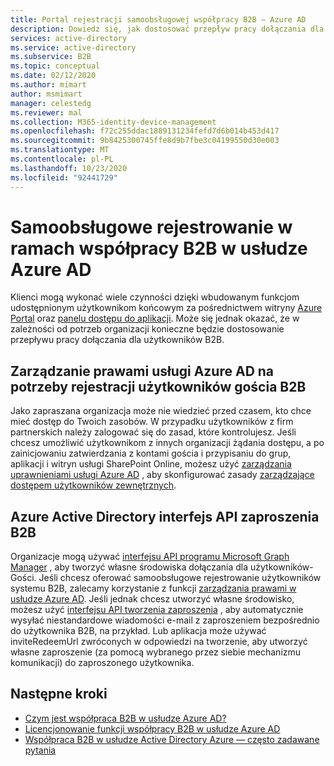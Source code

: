 ```yaml
---
title: Portal rejestracji samoobsługowej współpracy B2B — Azure AD
description: Dowiedz się, jak dostosować przepływ pracy dołączania dla Azure Active Directory użytkowników B2B, aby dopasować się do potrzeb Twojej organizacji.
services: active-directory
ms.service: active-directory
ms.subservice: B2B
ms.topic: conceptual
ms.date: 02/12/2020
ms.author: mimart
author: msmimart
manager: celestedg
ms.reviewer: mal
ms.collection: M365-identity-device-management
ms.openlocfilehash: f72c255ddac1889131234fefd7d6b014b453d417
ms.sourcegitcommit: 9b8425300745ffe8d9b7fbe3c04199550d30e003
ms.translationtype: MT
ms.contentlocale: pl-PL
ms.lasthandoff: 10/23/2020
ms.locfileid: "92441729"
---
```

# <a name="self-service-for-azure-ad-b2b-collaboration-sign-up"></a>Samoobsługowe rejestrowanie w ramach współpracy B2B w usłudze Azure AD

Klienci mogą wykonać wiele czynności dzięki wbudowanym funkcjom udostępnionym użytkownikom końcowym za pośrednictwem witryny [Azure Portal](https://portal.azure.com) oraz [panelu dostępu do aplikacji](https://myapps.microsoft.com). Może się jednak okazać, że w zależności od potrzeb organizacji konieczne będzie dostosowanie przepływu pracy dołączania dla użytkowników B2B.

## <a name="azure-ad-entitlement-management-for-b2b-guest-user-sign-up"></a>Zarządzanie prawami usługi Azure AD na potrzeby rejestracji użytkowników gościa B2B

Jako zapraszana organizacja może nie wiedzieć przed czasem, kto chce mieć dostęp do Twoich zasobów. W przypadku użytkowników z firm partnerskich należy zalogować się do zasad, które kontrolujesz. Jeśli chcesz umożliwić użytkownikom z innych organizacji żądania dostępu, a po zainicjowaniu zatwierdzania z kontami gościa i przypisaniu do grup, aplikacji i witryn usługi SharePoint Online, możesz użyć [zarządzania uprawnieniami usługi Azure AD](../governance/entitlement-management-overview.md) , aby skonfigurować zasady [zarządzające dostępem użytkowników zewnętrznych](../governance/entitlement-management-external-users.md#how-access-works-for-external-users).

## <a name="azure-active-directory-b2b-invitation-api"></a>Azure Active Directory interfejs API zaproszenia B2B

Organizacje mogą używać [interfejsu API programu Microsoft Graph Manager](/graph/api/resources/invitation?view=graph-rest-1.0) , aby tworzyć własne środowiska dołączania dla użytkowników-Gości. Jeśli chcesz oferować samoobsługowe rejestrowanie użytkowników systemu B2B, zalecamy korzystanie z funkcji [zarządzania prawami w usłudze Azure AD](../governance/entitlement-management-overview.md). Jeśli jednak chcesz utworzyć własne środowisko, możesz użyć [interfejsu API tworzenia zaproszenia](/graph/api/invitation-post?tabs=http&view=graph-rest-1.0) , aby automatycznie wysyłać niestandardowe wiadomości e-mail z zaproszeniem bezpośrednio do użytkownika B2B, na przykład. Lub aplikacja może używać inviteRedeemUrl zwróconych w odpowiedzi na tworzenie, aby utworzyć własne zaproszenie (za pomocą wybranego przez siebie mechanizmu komunikacji) do zaproszonego użytkownika.

## <a name="next-steps"></a>Następne kroki

* [Czym jest współpraca B2B w usłudze Azure AD?](what-is-b2b.md)
* [Licencjonowanie funkcji współpracy B2B w usłudze Azure AD](licensing-guidance.md)
* [Współpraca B2B w usłudze Active Directory Azure — często zadawane pytania](faq.md)